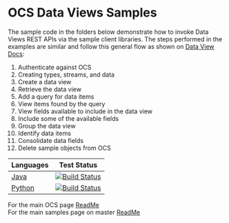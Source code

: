 # OCS Data Views Samples

The sample code in the folders below demonstrate how to invoke Data Views REST APIs via the sample client libraries.
The steps performed in the examples are similar and follow this general flow as shown on [Data View Docs](https://ocs-docs.osisoft.com/Documentation/DataViews/Quick_Start_Define_a_Data_View.html):

1. Authenticate against OCS
2. Creating types, streams, and data
3. Create a data view
4. Retrieve the data view
5. Add a query for data items
6. View items found by the query
7. View fields available to include in the data view
8. Include some of the available fields
9. Group the data view
10. Identify data items
11. Consolidate data fields
12. Delete sample objects from OCS

| Languages        | Test Status                                                                                                                                                                                                                        |
| ---------------- | ---------------------------------------------------------------------------------------------------------------------------------------------------------------------------------------------------------------------------------- |
| [Java](Java)     | [![Build Status](https://dev.azure.com/osieng/engineering/_apis/build/status/product-readiness/OCS/DataViews_Java?branchName=master)](https://dev.azure.com/osieng/engineering/_build/latest?definitionId=884&branchName=master)   |
| [Python](Python) | [![Build Status](https://dev.azure.com/osieng/engineering/_apis/build/status/product-readiness/OCS/DataViews_Python?branchName=master)](https://dev.azure.com/osieng/engineering/_build/latest?definitionId=885&branchName=master) |

For the main OCS page [ReadMe](https://github.com/osisoft/OSI-Samples-OCS)  
For the main samples page on master [ReadMe](https://github.com/osisoft/OSI-Samples)
